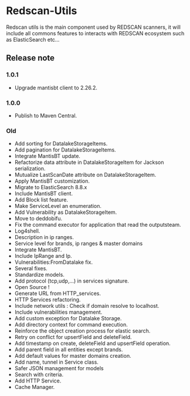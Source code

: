 # Redscan-Utils

Redscan utils is the main component used by REDSCAN scanners, it will include all commons features to interacts with REDSCAN ecosystem such as ElasticSearch etc...

## Release note

### 1.0.1
   - Upgrade mantisbt client to 2.26.2.

### 1.0.0
   - Publish to Maven Central.
   
### Old
   - Add sorting for DatalakeStorageItems.
   - Add pagination for DatalakeStorageItems.
   - Integrate MantisBT update.
   - Refactorize data attribute in DatalakeStorageItem for Jackson serialization.
   - Mutualize LastScanDate attribute on DatalakeStorageItem.
   - Apply MantisBT customization.
   - Migrate to ElasticSearch 8.8.x
   - Include MantisBT client.
   - Add Block list feature. 
   - Make ServiceLevel an enumeration.
   - Add Vulnerability as DatalakeStorageItem.
   - Move to deddobifu.
   - Fix the command executor for application that read the outputsteam.
   - Log4shell.
   - Description in ip ranges.
   - Service level for brands, ip ranges & master domains
   - Integrate MantisBT.
   - Include IpRange and Ip.
   - Vulnerabilities:FromDatalake fix.
   - Several fixes.
   - Standardize models.
   - Add protocol (tcp,udp,...) in services signature. 
   - Open Source !
   - Generate URL from HTTP_services.
   - HTTP Services refactoring.
   - Include network utils : Check if domain resolve to localhost.
   - Include vulnerabilities management.
   - Add custom exception for Datalake Storage.
   - Add directory context for command execution.
   - Reinforce the object creation process for elastic search.
   - Retry on conflict for upsertField and deleteField.
   - Add timestamp on create, deleteField and upsertField operation.
   - Add parent field in all entities except brands.
   - Add default values for master domains creation.
   - Add name, tunnel in Service class.
   - Safer JSON management for models
   - Search with criteria.
   - Add HTTP Service.
   - Cache Manager.
